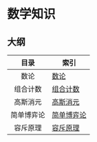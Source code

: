 # 数学知识

## 大纲

|    目录    | 索引                          |
| :--------: | ----------------------------- |
|    数论    | [数论](./数论.md)             |
|  组合计数  | [组合计数](./组合计数.md)     |
|  高斯消元  | [高斯消元](./高斯消元.md)     |
| 简单博弈论 | [简单博弈论](./简单博弈论.md) |
|  容斥原理  | [容斥原理](容斥原理.md)       |

